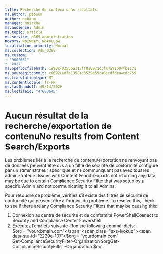 ```yaml
---
title: Recherche de contenu sans résultats
ms.author: pebaum
author: pebaum
manager: mnirkhe
ms.audience: Admin
ms.topic: article
ms.service: o365-administration
ROBOTS: NOINDEX, NOFOLLOW
localization_priority: Normal
ms.collection: Adm_O365
ms.custom:
- "9000661"
- "2527"
ms.openlocfilehash: 1e90c403556a317ff810971ccfa4a91694fb1171
ms.sourcegitcommit: c6692ce0fa1358ec3529e59ca0ecdfdea4cdc759
ms.translationtype: MT
ms.contentlocale: fr-FR
ms.lasthandoff: 09/14/2020
ms.locfileid: "47680645"
---
```

# <a name="no-results-from-content-searchexports"></a><span data-ttu-id="2229e-102">Aucun résultat de la recherche/exportation de contenu</span><span class="sxs-lookup"><span data-stu-id="2229e-102">No results from Content Search/Exports</span></span>

<span data-ttu-id="2229e-103">Les problèmes liés à la recherche de contenu/exportation ne renvoyant pas de données peuvent être dus à un filtre de sécurité de conformité configuré par un administrateur spécifique et ne communiquant pas avec tous les administrateurs.</span><span class="sxs-lookup"><span data-stu-id="2229e-103">Issues with Content Search/Exports not returning any data may be due to certain Compliance Security Filter that was setup by a specific Admin and not communicating it to all Admins.</span></span>

<span data-ttu-id="2229e-104">Pour résoudre ce problème, vérifiez s’il existe des filtres de sécurité de conformité qui peuvent être à l’origine du problème :</span><span class="sxs-lookup"><span data-stu-id="2229e-104">To resolve this, check to see if there are any Compliance Security Filters that may be causing this:</span></span>
1. <span data-ttu-id="2229e-105">Connexion au centre de sécurité et de conformité PowerShell</span><span class="sxs-lookup"><span data-stu-id="2229e-105">Connect to Security and Compliance Center Powershell</span></span>
2. <span data-ttu-id="2229e-106">Exécutez l’cmdlets suivante :</span><span class="sxs-lookup"><span data-stu-id="2229e-106">Run the following commandlets:</span></span>
<br><span data-ttu-id="2229e-107">$org = "yourdomain.com"</span><span class="sxs-lookup"><span data-stu-id="2229e-107">$org = “yourdomain.com”</span></span>
<br><span data-ttu-id="2229e-108">Get-ComplianceSecurityFilter-Organization $org</span><span class="sxs-lookup"><span data-stu-id="2229e-108">Get-ComplianceSecurityFilter -Organization $org</span></span>